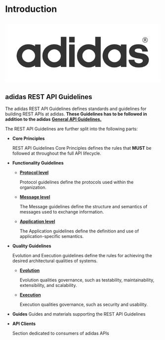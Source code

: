 # Introduction

## ![](../.gitbook/assets/adidas-logo.svg)

## adidas REST API Guidelines

The adidas REST API Guidelines defines standards and guidelines for building REST APIs at adidas. **These Guidelines has to be followed in addition to the adidas** [**General API Guidelines.**](../general-guidelines/general-guidelines.md)

The REST API Guidelines are further split into the following parts:

* **Core Principles**

  REST API Guidelines Core Principles defines the rules that **MUST** be followed at throughout the full API lifecycle.

* **Functionality Guidelines**
  * [**Protocol level**](https://adidas-group.gitbooks.io/api-guidelines/content/protocol/)

    Protocol guidelines define the protocols used within the organization.

  * [**Message level**](https://adidas-group.gitbooks.io/api-guidelines/content/message/)

    The Message guidelines define the structure and semantics of messages used to exchange information.

  * [**Application level**](https://adidas-group.gitbooks.io/api-guidelines/content/application/)

    The Application guidelines define the definition and use of application-specific semantics.
* **Quality Guidelines**

  Evolution and Execution guidelines define the rules for achieving the desired architectural qualities of systems.

  * [**Evolution**](https://adidas-group.gitbooks.io/api-guidelines/content/evolution/)

    Evolution qualities governance, such as testability, maintainability, extensibility, and scalability.

  * [**Execution**](https://adidas-group.gitbooks.io/api-guidelines/content/execution/)

    Execution qualities governance, such as security and usability.

* **Guides** Guides and materials supporting the REST API Guidelines
* **API Clients**

  Section dedicated to consumers of adidas APIs

